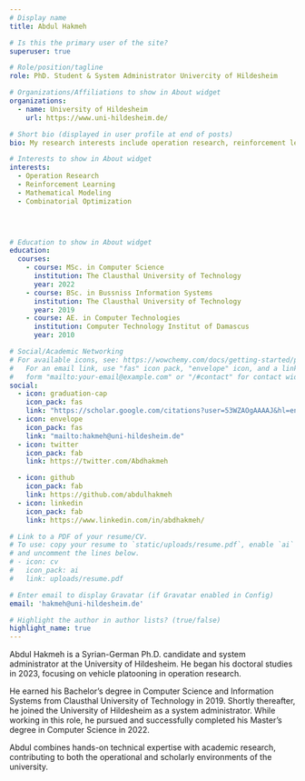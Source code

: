```yaml
---
# Display name
title: Abdul Hakmeh

# Is this the primary user of the site?
superuser: true

# Role/position/tagline
role: PhD. Student & System Administrator Univercity of Hildesheim

# Organizations/Affiliations to show in About widget
organizations:
  - name: University of Hildesheim
    url: https://www.uni-hildesheim.de/

# Short bio (displayed in user profile at end of posts)
bio: My research interests include operation research, reinforcement learning, federated learning, combinatorial optimization.

# Interests to show in About widget
interests:
  - Operation Research
  - Reinforcement Learning
  - Mathematical Modeling
  - Combinatorial Optimization


  

# Education to show in About widget
education:
  courses:
    - course: MSc. in Computer Science
      institution: The Clausthal University of Technology 
      year: 2022
    - course: BSc. in Bussniss Information Systems
      institution: The Clausthal University of Technology
      year: 2019
    - course: AE. in Computer Technologies
      institution: Computer Technology Institut of Damascus
      year: 2010

# Social/Academic Networking
# For available icons, see: https://wowchemy.com/docs/getting-started/page-builder/#icons
#   For an email link, use "fas" icon pack, "envelope" icon, and a link in the
#   form "mailto:your-email@example.com" or "/#contact" for contact widget.
social:
  - icon: graduation-cap
    icon_pack: fas
    link: "https://scholar.google.com/citations?user=53WZAOgAAAAJ&hl=en"
  - icon: envelope
    icon_pack: fas
    link: "mailto:hakmeh@uni-hildesheim.de"
  - icon: twitter
    icon_pack: fab
    link: https://twitter.com/Abdhakmeh

  - icon: github
    icon_pack: fab
    link: https://github.com/abdulhakmeh
  - icon: linkedin
    icon_pack: fab
    link: https://www.linkedin.com/in/abdhakmeh/

# Link to a PDF of your resume/CV.
# To use: copy your resume to `static/uploads/resume.pdf`, enable `ai` icons in `params.toml`,
# and uncomment the lines below.
# - icon: cv
#   icon_pack: ai
#   link: uploads/resume.pdf

# Enter email to display Gravatar (if Gravatar enabled in Config)
email: 'hakmeh@uni-hildesheim.de'

# Highlight the author in author lists? (true/false)
highlight_name: true
---
```


Abdul Hakmeh is a Syrian-German Ph.D. candidate and system administrator at the University of Hildesheim. He began his doctoral studies in 2023, focusing on vehicle platooning in operation research.

He earned his Bachelor’s degree in Computer Science and Information Systems from Clausthal University of Technology in 2019. Shortly thereafter, he joined the University of Hildesheim as a system administrator. While working in this role, he pursued and successfully completed his Master’s degree in Computer Science in 2022.

Abdul combines hands-on technical expertise with academic research, contributing to both the operational and scholarly environments of the university.


